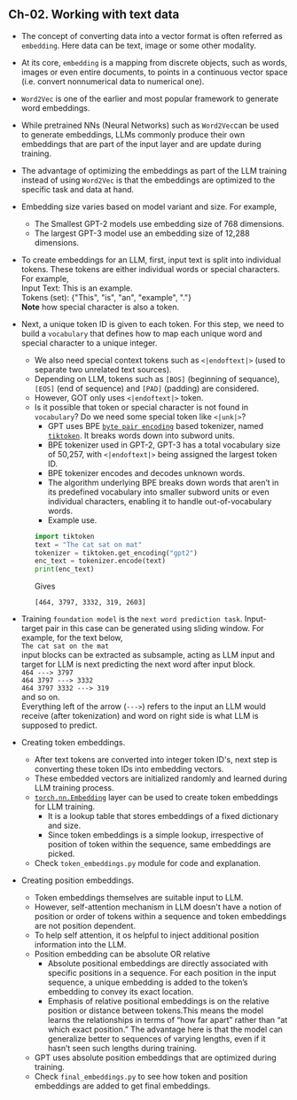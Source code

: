 ## Ch-02. Working with text data
- The concept of converting data into a vector format is often referred as `embedding`.
Here data can be text, image or some other modality.
- At its core, `embedding` is a mapping from discrete objects, such as words, images or even entire
documents, to points in a continuous vector space (i.e. convert nonnumerical data to numerical one).
- `Word2Vec` is one of the earlier and most popular framework to generate word embeddings.
- While pretrained NNs (Neural Networks) such as `Word2Vec`can be used to generate embeddings, LLMs
commonly produce their own embeddings that are part of the input layer and are update during training.
- The advantage of optimizing the embeddings as part of the LLM training instead of using `Word2Vec` is that the embeddings are optimized to the specific task and data at hand.
- Embedding size varies based on model variant and size. For example,
    - The Smallest GPT-2 models use embedding size of 768 dimensions.
    - The largest GPT-3 model use an embedding size of 12,288 dimensions.
- To create embeddings for an LLM, first, input text is split into individual tokens. These tokens are either individual words or special characters. <br>
For example, <br>
Input Text: This is an example. <br>
Tokens (set): {"This", "is", "an", "example", "."} <br>
**Note** how special character is also a token.

- Next, a unique token ID is given to each token. For this step, we need to build a `vocabulary` that defines how to map each unique word and special character to a unique integer.
    - We also need special context tokens such as `<|endoftext|>` (used to separate two unrelated text sources).
    - Depending on LLM, tokens such as `[BOS]` (beginning of sequance), `[EOS]` (end of sequence) and `[PAD]` (padding) are considered.
    - However, GOT only uses `<|endoftext|>` token.
    - Is it possible that token or special character is not found in `vocabulary`? Do we need some special token like `<|unk|>`?
        - GPT uses BPE [`byte pair encoding`](https://en.wikipedia.org/wiki/Byte_pair_encoding) based tokenizer, named [`tiktoken`](https://github.com/openai/tiktoken). It breaks words down into subword units.
        - BPE tokenizer used in GPT-2, GPT-3 has a total vocabulary size of 50,257, with `<|endoftext|>` being assigned the largest token ID.
        - BPE tokenizer encodes and decodes unknown words.
        - The algorithm underlying BPE breaks down words that aren’t in its predefined vocabulary into smaller subword units or even individual characters, enabling it to handle out-of-vocabulary words.
        - Example use.
        ```python
        import tiktoken
        text = "The cat sat on mat"
        tokenizer = tiktoken.get_encoding("gpt2")
        enc_text = tokenizer.encode(text)
        print(enc_text)
        ```
        Gives
        ```
        [464, 3797, 3332, 319, 2603]
        ```
- Training `foundation model` is the `next word prediction task`. Input-target pair in this case can be generated using sliding window.
For example, for the text below, <br>
    `The cat sat on the mat` <br>
    input blocks can be extracted as subsample, acting as LLM input and target for LLM is next predicting the next word after input block. <br>
    `464 ---> 3797` <br>
    `464 3797 ---> 3332` <br>
    `464 3797 3332 ---> 319` <br> and so on. <br>
    Everything left of the arrow (`--->`) refers to the input an LLM would receive (after tokenization) and word on right side is what LLM is supposed to predict.
- Creating token embeddings.
    - After text tokens are converted into integer token ID's, next step is converting these token IDs into embedding vectors.
    - These embedded vectors are initialized randomly and learned during LLM training process.
    - [`torch.nn.Embedding`](https://pytorch.org/docs/stable/generated/torch.nn.Embedding.html) layer can be used to create token embeddings for LLM training.
        - It is a lookup table that stores embeddings of a fixed dictionary and size.
        - Since token embeddings is a simple lookup, irrespective of position of token within the sequence, same embeddings are picked.
    - Check `token_embeddings.py` module for code and explanation.
- Creating position embeddings.
    - Token embeddings themselves are suitable input to LLM.
    - However, self-attention mechanism in LLM doesn't have a notion of position or order of tokens within a sequence and token embeddings are not position dependent.
    - To help self attention, it os helpful to inject additional position information into the LLM.
    - Position embedding can be absolute OR relative
        - Absolute positional embeddings are directly associated with specific positions in a sequence. For each position in the input sequence, a unique embedding is added to the token’s embedding to convey its exact location.
        - Emphasis of relative positional embeddings is on the relative position or distance between tokens.This means the model learns the relationships in terms of “how far apart” rather than “at which exact position.” The advantage here is that the model can generalize better to sequences of varying lengths, even if it hasn’t seen such lengths during training.
    - GPT uses absolute position embeddings that are optimized during training.
    - Check `final_embeddings.py` to see how token and position embeddings are added to get final embeddings.






